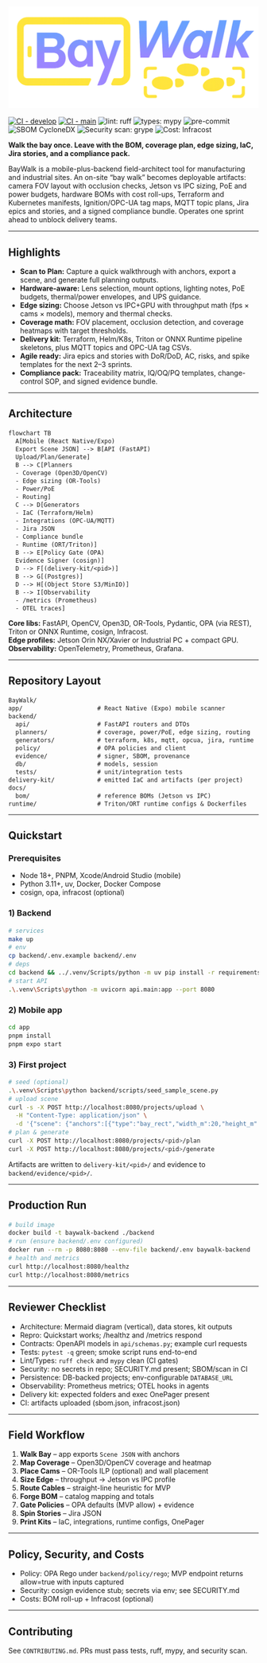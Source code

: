 ![BW Wordmark](bw_wordmark.png)

[![CI - develop](https://github.com/aurelius-in/BayWalk/actions/workflows/ci.yml/badge.svg?branch=develop)](https://github.com/aurelius-in/BayWalk/actions/workflows/ci.yml)
[![CI - main](https://github.com/aurelius-in/BayWalk/actions/workflows/ci.yml/badge.svg?branch=main)](https://github.com/aurelius-in/BayWalk/actions/workflows/ci.yml)
![lint: ruff](https://img.shields.io/badge/lint-ruff-4B8BBE?labelColor=555)
![types: mypy](https://img.shields.io/badge/types-mypy-3776AB?labelColor=555)
![pre-commit](https://img.shields.io/badge/pre--commit-enabled-brightgreen?logo=pre-commit&logoColor=white)
![SBOM CycloneDX](https://img.shields.io/badge/SBOM-CycloneDX-blue)
![Security scan: grype](https://img.shields.io/badge/security%20scan-grype-informational)
![Cost: Infracost](https://img.shields.io/badge/cost-Infracost-00A8E0)

**Walk the bay once. Leave with the BOM, coverage plan, edge sizing, IaC, Jira stories, and a compliance pack.**

BayWalk is a mobile-plus-backend field-architect tool for manufacturing and industrial sites. An on-site “bay walk” becomes deployable artifacts: camera FOV layout with occlusion checks, Jetson vs IPC sizing, PoE and power budgets, hardware BOMs with cost roll-ups, Terraform and Kubernetes manifests, Ignition/OPC-UA tag maps, MQTT topic plans, Jira epics and stories, and a signed compliance bundle. Operates one sprint ahead to unblock delivery teams.

---

## Highlights

- **Scan to Plan:** Capture a quick walkthrough with anchors, export a scene, and generate full planning outputs.
- **Hardware-aware:** Lens selection, mount options, lighting notes, PoE budgets, thermal/power envelopes, and UPS guidance.
- **Edge sizing:** Choose Jetson vs IPC+GPU with throughput math (fps × cams × models), memory and thermal checks.
- **Coverage math:** FOV placement, occlusion detection, and coverage heatmaps with target thresholds.
- **Delivery kit:** Terraform, Helm/K8s, Triton or ONNX Runtime pipeline skeletons, plus MQTT topics and OPC-UA tag CSVs.
- **Agile ready:** Jira epics and stories with DoR/DoD, AC, risks, and spike templates for the next 2–3 sprints.
- **Compliance pack:** Traceability matrix, IQ/OQ/PQ templates, change-control SOP, and signed evidence bundle.

---

## Architecture

```mermaid
flowchart TB
  A[Mobile (React Native/Expo)
  Export Scene JSON] --> B[API (FastAPI)
  Upload/Plan/Generate]
  B --> C[Planners
  - Coverage (Open3D/OpenCV)
  - Edge sizing (OR-Tools)
  - Power/PoE
  - Routing]
  C --> D[Generators
  - IaC (Terraform/Helm)
  - Integrations (OPC-UA/MQTT)
  - Jira JSON
  - Compliance bundle
  - Runtime (ORT/Triton)]
  B --> E[Policy Gate (OPA)
  Evidence Signer (cosign)]
  D --> F[(delivery-kit/<pid>)]
  B --> G[(Postgres)]
  D --> H[(Object Store S3/MinIO)]
  B --> I[Observability
  - /metrics (Prometheus)
  - OTEL traces]
```

**Core libs:** FastAPI, OpenCV, Open3D, OR-Tools, Pydantic, OPA (via REST), Triton or ONNX Runtime, cosign, Infracost.  
**Edge profiles:** Jetson Orin NX/Xavier or Industrial PC + compact GPU.  
**Observability:** OpenTelemetry, Prometheus, Grafana.

---

## Repository Layout

```
BayWalk/
app/                     # React Native (Expo) mobile scanner
backend/
  api/                   # FastAPI routers and DTOs
  planners/              # coverage, power/PoE, edge sizing, routing
  generators/            # terraform, k8s, mqtt, opcua, jira, runtime
  policy/                # OPA policies and client
  evidence/              # signer, SBOM, provenance
  db/                    # models, session
  tests/                 # unit/integration tests
delivery-kit/            # emitted IaC and artifacts (per project)
docs/
  bom/                   # reference BOMs (Jetson vs IPC)
runtime/                 # Triton/ORT runtime configs & Dockerfiles
```

---

## Quickstart

### Prerequisites
- Node 18+, PNPM, Xcode/Android Studio (mobile)
- Python 3.11+, uv, Docker, Docker Compose
- cosign, opa, infracost (optional)

### 1) Backend

```bash
# services
make up
# env
cp backend/.env.example backend/.env
# deps
cd backend && ../.venv/Scripts/python -m uv pip install -r requirements.in && cd ..
# start API
.\.venv\Scripts\python -m uvicorn api.main:app --port 8080
```

### 2) Mobile app

```bash
cd app
pnpm install
pnpm expo start
```

### 3) First project

```bash
# seed (optional)
.\.venv\Scripts\python backend/scripts/seed_sample_scene.py
# upload scene
curl -s -X POST http://localhost:8080/projects/upload \
  -H "Content-Type: application/json" \
  -d '{"scene": {"anchors":[{"type":"bay_rect","width_m":20,"height_m":10}],"zones":[{"name":"lane_A"}]},"name":"Bay A","targets":{"num_cameras":8,"target_fps":8}}'
# plan & generate
curl -X POST http://localhost:8080/projects/<pid>/plan
curl -X POST http://localhost:8080/projects/<pid>/generate
```

Artifacts are written to `delivery-kit/<pid>/` and evidence to `backend/evidence/<pid>/`.

---

## Production Run

```bash
# build image
docker build -t baywalk-backend ./backend
# run (ensure backend/.env configured)
docker run --rm -p 8080:8080 --env-file backend/.env baywalk-backend
# health and metrics
curl http://localhost:8080/healthz
curl http://localhost:8080/metrics
```

---

## Reviewer Checklist

- Architecture: Mermaid diagram (vertical), data stores, kit outputs
- Repro: Quickstart works; /healthz and /metrics respond
- Contracts: OpenAPI models in `api/schemas.py`; example curl requests
- Tests: `pytest -q` green; smoke script runs end-to-end
- Lint/Types: `ruff check` and `mypy` clean (CI gates)
- Security: no secrets in repo; SECURITY.md present; SBOM/scan in CI
- Persistence: DB-backed projects; env-configurable `DATABASE_URL`
- Observability: Prometheus metrics; OTEL hooks in agents
- Delivery kit: expected folders and exec OnePager present
- CI: artifacts uploaded (sbom.json, infracost.json)

---

## Field Workflow

1. **Walk Bay** – app exports `Scene JSON` with anchors
2. **Map Coverage** – Open3D/OpenCV coverage and heatmap
3. **Place Cams** – OR-Tools ILP (optional) and wall placement
4. **Size Edge** – throughput → Jetson vs IPC profile
5. **Route Cables** – straight-line heuristic for MVP
6. **Forge BOM** – catalog mapping and totals
7. **Gate Policies** – OPA defaults (MVP allow) + evidence
8. **Spin Stories** – Jira JSON
9. **Print Kits** – IaC, integrations, runtime configs, OnePager

---

## Policy, Security, and Costs
- Policy: OPA Rego under `backend/policy/rego`; MVP endpoint returns allow=true with inputs captured
- Security: cosign evidence stub; secrets via env; see SECURITY.md
- Costs: BOM roll-up + Infracost (optional)

---

## Contributing
See `CONTRIBUTING.md`. PRs must pass tests, ruff, mypy, and security scan.
